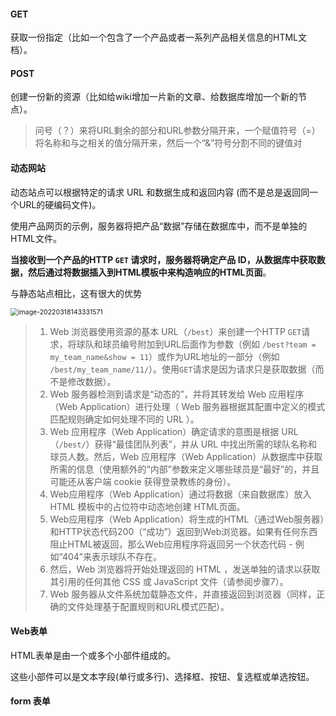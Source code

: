 #### GET

获取一份指定（比如一个包含了一个产品或者一系列产品相关信息的HTML文档）。

#### POST

创建一份新的资源（比如给wiki增加一片新的文章、给数据库增加一个新的节点）。



> 问号（？）来将URL剩余的部分和URL参数分隔开来，一个赋值符号（=）将名称和与之相关的值分隔开来，然后一个“&”符号分割不同的键值对

#### 动态网站

动态站点可以根据特定的请求 URL 和数据生成和返回内容  (而不是总是返回同一个URL的硬编码文件)。

使用产品网页的示例，服务器将把产品“数据”存储在数据库中，而不是单独的HTML文件。

**当接收到一个产品的HTTP `GET` 请求时，服务器将确定产品 ID，从数据库中获取数据，然后通过将数据插入到HTML模板中来构造响应的HTML页面**。

与静态站点相比，这有很大的优势

<img src="C:\Users\Ryz\AppData\Roaming\Typora\typora-user-images\image-20220318143331571.png" alt="image-20220318143331571" style="zoom:75%;" />



> 1. Web 浏览器使用资源的基本 URL（`/best`）来创建一个HTTP `GET`请求，将球队和球员编号附加到URL后面作为参数（例如 `/best?team = my_team_name&show = 11`）或作为URL地址的一部分（例如 `/best/my_team_name/11/`）。使用`GET`请求是因为请求只是获取数据（而不是修改数据）。
> 2. Web 服务器检测到请求是“动态的”，并将其转发给 Web 应用程序（Web Application）进行处理（ Web 服务器根据其配置中定义的模式匹配规则确定如何处理不同的 URL ）。
> 3. Web 应用程序（Web Application）确定请求的意图是根据 URL（`/best/`）获得“最佳团队列表”，并从 URL 中找出所需的球队名称和球员人数。然后，Web 应用程序（Web Application）从数据库中获取所需的信息（使用额外的“内部”参数来定义哪些球员是“最好”的，并且可能还从客户端 cookie 获得登录教练的身份）。
> 4. Web应用程序（Web Application）通过将数据（来自数据库）放入 HTML 模板中的占位符中动态地创建 HTML页面。
> 5. Web应用程序（Web Application）将生成的HTML（通过Web服务器）和HTTP状态代码200（“成功”）返回到Web浏览器。如果有任何东西阻止HTML被返回，那么Web应用程序将返回另一个状态代码 - 例如“404”来表示球队不存在。
> 6. 然后，Web 浏览器将开始处理返回的 HTML ，发送单独的请求以获取其引用的任何其他 CSS 或 JavaScript 文件（请参阅步骤7）。
> 7. Web 服务器从文件系统加载静态文件，并直接返回到浏览器（同样，正确的文件处理基于配置规则和URL模式匹配）。





#### Web表单

HTML表单是由一个或多个小部件组成的。

这些小部件可以是文本字段(单行或多行)、选择框、按钮、复选框或单选按钮。



#### form 表单

